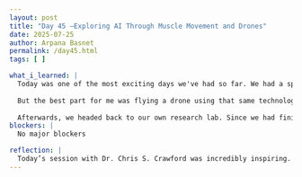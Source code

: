 ```yaml
---
layout: post  
title: "Day 45 –Exploring AI Through Muscle Movement and Drones"  
date: 2025-07-25  
author: Arpana Basnet
permalink: /day45.html  
tags: [ ]

what_i_learned: |
  Today was one of the most exciting days we've had so far. We had a special session with Dr. Chris S. Crawford from the University of Alabama, who gave us a glimpse into the amazing research his team is working on. He showed us how they’re using AI to control devices through muscle signals it was so cool! We even got to try it ourselves. By flexing our muscles and entering simple commands, we could make the device move.
  
  But the best part for me was flying a drone using that same technology. Controlling it with just muscle movement felt like something straight out of a sci-fi movie. It was fun, fascinating, and really made me think about how powerful and practical AI can be.
  
  Afterwards, we headed back to our own research lab. Since we had finished our literature review, we started working on the PowerPoint for our final presentation. It was nice to shift gears and start thinking about how to communicate our work clearly. Overall, today was full of learning, hands-on experience, and some much-needed inspiration for our own project.
blockers: |
  No major blockers

reflection: |
  Today’s session with Dr. Chris S. Crawford was incredibly inspiring. We got to explore how AI can be used to control devices through muscle movements, which felt futuristic and exciting. Flying the drone using just muscle signals was the most fascinating part for me. It made me think about how powerful and practical these technologies could become in everyday life. Later, working on our final presentation reminded me how much progress we've made on our own research project. 
---
```


